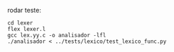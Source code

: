 

rodar teste:
```
cd lexer
flex lexer.l
gcc lex.yy.c -o analisador -lfl
./analisador < ../tests/lexico/test_lexico_func.py

```